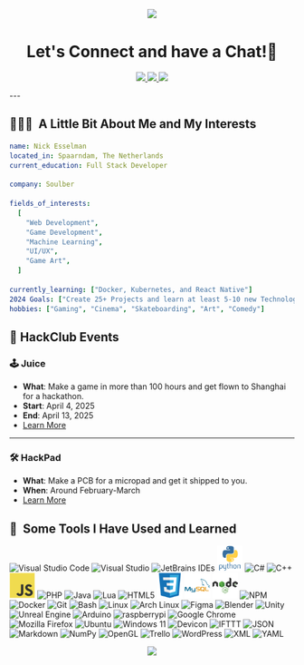 <p align="center">
  <img src="https://capsule-render.vercel.app/api?type=waving&color=gradient&text=Hello!&height=100&section=header"/>
</p>

<h1 align="center">
  Let's Connect and have a Chat!💬
</h1>

<p align="center">
<a href="https://nickesselman.nl/">
  <img height="50" src="https://user-images.githubusercontent.com/46517096/166972883-f5f1d88c-0246-4374-88ac-ded0f2cf0699.png"/>
</a>
<a href="https://www.linkedin.com/in/nick-esselman/">
  <img height="50" src="https://user-images.githubusercontent.com/46517096/166973395-19676cd8-f8ec-4abf-83ff-da8243505b82.png"/>
</a>
<a href="https://www.instagram.com/nick.esselman/">
  <img height="50" src="https://user-images.githubusercontent.com/46517096/166974368-9798f39f-1f46-499c-b14e-81f0a3f83a06.png"/>
</a>
</p>
---

<h2> 👨🏻‍💻 &nbsp;A Little Bit About Me and My Interests</h2>

```yaml
name: Nick Esselman
located_in: Spaarndam, The Netherlands
current_education: Full Stack Developer

company: Soulber

fields_of_interests:
  [
    "Web Development",
    "Game Development",
    "Machine Learning",
    "UI/UX",
    "Game Art",
  ]
  
currently_learning: ["Docker, Kubernetes, and React Native"]
2024 Goals: ["Create 25+ Projects and learn at least 5-10 new Technologies."]
hobbies: ["Gaming", "Cinema", "Skateboarding", "Art", "Comedy"]
```


<h2>🎉 HackClub Events</h2>

### 🕹️ Juice
- **What**: Make a game in more than 100 hours and get flown to Shanghai for a hackathon.
- **Start**: April 4, 2025  
- **End**: April 13, 2025  
- [Learn More](https://nickesselman.nl/juice)

---

### 🛠️ HackPad
- **What**: Make a PCB for a micropad and get it shipped to you.
- **When**: Around February-March
- [Learn More](https://nickesselman.nl/hackpad)

<h2> 🚀 &nbsp;Some Tools I Have Used and Learned</h2>
<p align="left">

<!-- IDEs -->
<img src="https://cdn.jsdelivr.net/gh/devicons/devicon/icons/vscode/vscode-original.svg" 
alt="Visual Studio Code" width="45" height="45"/>
<img src="https://cdn.jsdelivr.net/gh/devicons/devicon@latest/icons/visualstudio/visualstudio-original.svg"
alt="Visual Studio" width="45" height="45"/>
<img src="https://cdn.jsdelivr.net/gh/devicons/devicon@latest/icons/jetbrains/jetbrains-original.svg"
alt="JetBrains IDEs" width="45" height="45"/><!-- Programming Languages -->
<img src="https://raw.githubusercontent.com/devicons/devicon/master/icons/python/python-original-wordmark.svg" 
alt="Python" width="45" height="45"/>
<img src="https://cdn.jsdelivr.net/gh/devicons/devicon/icons/csharp/csharp-original.svg" 
alt="C#" width="45" height="45"/>
<img src="https://cdn.jsdelivr.net/gh/devicons/devicon/icons/cplusplus/cplusplus-original.svg" 
alt="C++" width="45" height="45"/>
<img src="https://raw.githubusercontent.com/devicons/devicon/master/icons/javascript/javascript-original.svg"
alt="JavaScript" width="45" height="45" />
<img src="https://cdn.jsdelivr.net/gh/devicons/devicon/icons/php/php-original.svg" 
alt="PHP" width="45" height="45"/>
<img src="https://cdn.jsdelivr.net/gh/devicons/devicon@latest/icons/java/java-original.svg"
alt="Java" width="45" height="45"/>
<img src="https://cdn.jsdelivr.net/gh/devicons/devicon@latest/icons/lua/lua-original.svg"
alt="Lua" width="45" height="45"/><!-- Web Development -->
<img src="https://cdn.jsdelivr.net/gh/devicons/devicon/icons/html5/html5-original.svg"
alt="HTML5" width="45" height="45"/>
<img src="https://raw.githubusercontent.com/devicons/devicon/master/icons/css3/css3-original.svg" 
alt="CSS3" width="45" height="45" />
<img src="https://raw.githubusercontent.com/devicons/devicon/master/icons/mysql/mysql-original-wordmark.svg" 
alt="MySQL" width="45" height="45" />
<img src="https://raw.githubusercontent.com/devicons/devicon/master/icons/nodejs/nodejs-original-wordmark.svg" 
alt="Node.js" width="45" height="45" />
<img src="https://cdn.jsdelivr.net/gh/devicons/devicon@latest/icons/npm/npm-original-wordmark.svg"
alt="NPM" width="45" height="45"/><!-- DevOps and Tools -->
<img src="https://cdn.jsdelivr.net/gh/devicons/devicon/icons/docker/docker-original.svg"
alt="Docker" width="45" height="45"/>
<img src="https://cdn.jsdelivr.net/gh/devicons/devicon/icons/git/git-original.svg" 
alt="Git" width="45" height="45"/>
<img src="https://cdn.jsdelivr.net/gh/devicons/devicon/icons/bash/bash-plain.svg" 
alt="Bash" width="45" height="45"/>
<img src="https://cdn.jsdelivr.net/gh/devicons/devicon/icons/linux/linux-original.svg" 
alt="Linux" width="45" height="45"/>
<img src="https://cdn.jsdelivr.net/gh/devicons/devicon/icons/archlinux/archlinux-original.svg" 
alt="Arch Linux" width="45" height="45"/><!-- Design and UI/UX -->
<img src="https://cdn.jsdelivr.net/gh/devicons/devicon/icons/figma/figma-original.svg" 
alt="Figma" width="45" height="45"/>
<img src="https://cdn.jsdelivr.net/gh/devicons/devicon@latest/icons/blender/blender-original.svg" 
alt="Blender" width="45" height="45"/><!-- Game Development -->
<img src="https://cdn.jsdelivr.net/gh/devicons/devicon@latest/icons/unity/unity-original.svg"
alt="Unity" width="45" height="45"/>
<img src="https://cdn.jsdelivr.net/gh/devicons/devicon@latest/icons/unrealengine/unrealengine-original.svg"
alt="Unreal Engine" width="45" height="45"/><!-- Hardware and IoT -->
<img src="https://cdn.jsdelivr.net/gh/devicons/devicon@latest/icons/arduino/arduino-original.svg" 
alt="Arduino" width="45" height="45"/>
<img src="https://cdn.jsdelivr.net/gh/devicons/devicon@latest/icons/raspberrypi/raspberrypi-original.svg"
alt="raspberrypi" width="45" height="45" /><!-- Browsers -->
<img src="https://cdn.jsdelivr.net/gh/devicons/devicon@latest/icons/chrome/chrome-plain.svg" 
alt="Google Chrome" width="45" height="45"/>
<img src="https://cdn.jsdelivr.net/gh/devicons/devicon@latest/icons/firefox/firefox-original.svg"
alt="Mozilla Firefox" width="45" height="45"/><!-- Operating Systems -->
<img src="https://cdn.jsdelivr.net/gh/devicons/devicon@latest/icons/ubuntu/ubuntu-original.svg"
alt="Ubuntu" width="45" height="45"/>
<img src="https://cdn.jsdelivr.net/gh/devicons/devicon@latest/icons/windows11/windows11-original.svg"
alt="Windows 11" width="45" height="45"/><!-- Miscellaneous -->
<img src="https://cdn.jsdelivr.net/gh/devicons/devicon@latest/icons/devicon/devicon-original.svg"
alt="Devicon" width="45" height="45"/>
<img src="https://cdn.jsdelivr.net/gh/devicons/devicon@latest/icons/ifttt/ifttt-original.svg"
alt="IFTTT" width="45" height="45"/>
<img src="https://cdn.jsdelivr.net/gh/devicons/devicon@latest/icons/json/json-original.svg"
alt="JSON" width="45" height="45"/>
<img src="https://cdn.jsdelivr.net/gh/devicons/devicon@latest/icons/markdown/markdown-original.svg"
alt="Markdown" width="45" height="45"/>
<img src="https://cdn.jsdelivr.net/gh/devicons/devicon@latest/icons/numpy/numpy-original.svg"
alt="NumPy" width="45" height="45"/>
<img src="https://cdn.jsdelivr.net/gh/devicons/devicon@latest/icons/opengl/opengl-original.svg"
alt="OpenGL" width="45" height="45"/>
<img src="https://cdn.jsdelivr.net/gh/devicons/devicon@latest/icons/trello/trello-original.svg"
alt="Trello" width="45" height="45"/>
<img src="https://cdn.jsdelivr.net/gh/devicons/devicon@latest/icons/wordpress/wordpress-original.svg"
alt="WordPress" width="45" height="45"/>
<img src="https://cdn.jsdelivr.net/gh/devicons/devicon@latest/icons/xml/xml-original.svg"
alt="XML" width="45" height="45"/>
<img src="https://cdn.jsdelivr.net/gh/devicons/devicon@latest/icons/yaml/yaml-original.svg"
alt="YAML" width="45" height="45" />
</p>

<p align="center">
  <img src="https://capsule-render.vercel.app/api?type=waving&color=gradient&height=100&section=footer"/>
</p>
